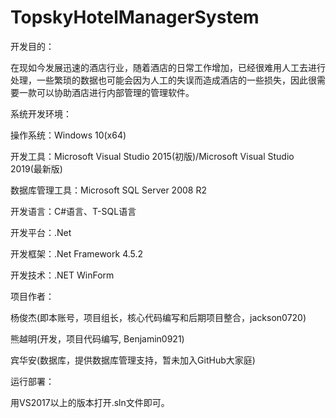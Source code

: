 # TopskyHotelManagerSystem
开发目的：

在现如今发展迅速的酒店行业，随着酒店的日常工作增加，已经很难用人工去进行处理，一些繁琐的数据也可能会因为人工的失误而造成酒店的一些损失，因此很需要一款可以协助酒店进行内部管理的管理软件。

系统开发环境：

操作系统：Windows 10(x64)

开发工具：Microsoft Visual Studio 2015(初版)/Microsoft Visual Studio 2019(最新版)

数据库管理工具：Microsoft SQL Server 2008 R2

开发语言：C#语言、T-SQL语言

开发平台：.Net

开发框架：.Net Framework 4.5.2

开发技术：.NET WinForm

项目作者：

杨俊杰(即本账号，项目组长，核心代码编写和后期项目整合，jackson0720)

熊越明(开发，项目代码编写,	Benjamin0921)

宾华安(数据库，提供数据库管理支持，暂未加入GitHub大家庭)

运行部署：

用VS2017以上的版本打开.sln文件即可。


